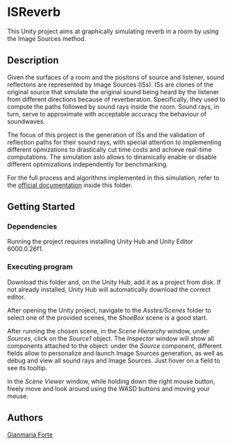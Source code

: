 # ISReverb

This Unity project aims at graphically simulating reverb in a room by using the Image Sources method.

## Description

Given the surfaces of a room and the positons of source and listener, sound reflectons are represented by Image Sources (ISs).
ISs are clones of the original source that simulate the original sound being heard by the listener from different directions because of reverberation. Specifically, they used to compute the paths followed by sound rays inside the room. Sound rays, in turn, serve to approximate with acceptable accuracy the behaviour of soundwaves.

The focus of this project is the generation of ISs and the validation of reflection paths for their sound rays, with special attention to implementing different opmizations to drastically cut time costs and achieve real-time computations. The simulation aslo allows to dinamically enable or disable different optimizations independently for benchmarking.

For the full process and algorithms implemented in this simulation, refer to the [official documentation](/ISReverbDocumentation.pdf) inside this folder.

## Getting Started

### Dependencies

Running the project requires installing Unity Hub and Unity Editor 6000.0.26f1.

### Executing program

Download this folder and, on the Unity Hub, add it as a project from disk.
If not already installed, Unity Hub will automatically download the correct editor.

After opening the Unity project, navigate to the *Asstes/Scenes* folder to select one of the provided scenes, the *ShoeBox* scene is a good start.

After running the chosen scene, in the *Scene Hierarchy* window, under *Sources*, click on the *Source1* object.
The *Inspector* window will show all components attached to the object: under the *Source* component, different fields allow to personalize and launch Image Sources generation, as well as debug and view all sound rays and Image Sources. Just hover on a field to see its tooltip.

In the *Scene Viewer* window, while holding down the right mouse button, freely move and look around using the WASD buttons and moving your mouse.

## Authors

[Gianmaria Forte](www.linkedin.com/in/gianmaria-forte-278306261)